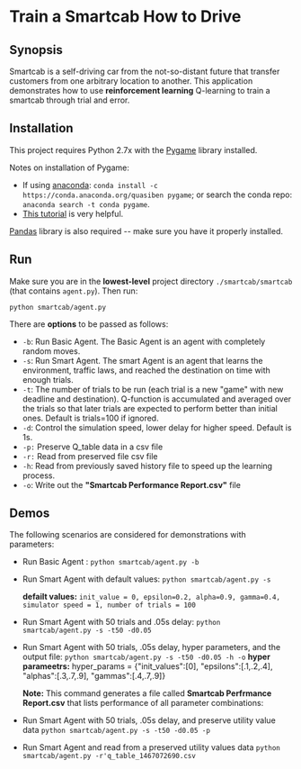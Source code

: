 # Train a Smartcab How to Drive

## Synopsis
Smartcab is a self-driving car from the not-so-distant future that transfer customers from one arbitrary location to another. This application demonstrates how to use **reinforcement learning** Q-learning to train a smartcab through trial and error.

## Installation

This project requires Python 2.7x with the [Pygame](https://www.pygame.org/wiki/GettingStarted) library installed.

Notes on installation of Pygame:

- If using [anaconda](https://www.continuum.io/downloads): `conda install -c https://conda.anaconda.org/quasiben pygame`; or search the conda repo: `anaconda search -t conda pygame`.
- [This tutorial](http://kidscancode.org/blog/2015/09/pygame_install/) is very helpful.

[Pandas](http://pandas.pydata.org/) library is also required -- make sure you have it properly installed.

## Run

Make sure you are in the **lowest-level** project directory `./smartcab/smartcab` (that contains `agent.py`). Then run:

```python smartcab/agent.py```

There are **options** to be passed as follows:
* `-b`: Run Basic Agent. The Basic Agent is an agent with completely random moves. 
* `-s`: Run Smart Agent. The smart Agent is an agent that learns the environment, traffic laws, and reached the destination on time with enough trials.
* `-t`: The number of trials to be run (each trial is a new "game" with new deadline and destination). Q-function is accumulated and averaged over the trials so that later trials are expected to perform better than initial ones. Default is trials=100 if ignored.
* `-d`: Control the simulation speed, lower delay for higher speed. Default is 1s.
* `-p:` Preserve Q_table data in a csv file
* `-r:` Read from preserved file csv file
* `-h`: Read from previously saved history file to speed up the learning process.
* `-o`: Write out the **"Smartcab Performance Report.csv"** file



## Demos

The following scenarios are considered for demonstrations with parameters:

* Run Basic Agent : `python smartcab/agent.py -b`
* Run Smart Agent with default values: `python smartcab/agent.py -s`

    **defailt values:** `init_value = 0, epsilon=0.2, alpha=0.9, gamma=0.4, simulator speed = 1, number of trials = 100`
* Run Smart Agent with 50 trials and .05s delay: `python smartcab/agent.py -s -t50 -d0.05`
* Run Smart Agent with 50 trials, .05s delay, hyper parameters, and the output file: `python smartcab/agent.py -s -t50 -d0.05 -h -o`
    **hyper parameetrs:**
    hyper_params = {"init_values":[0],
                        "epsilons":[.1,.2,.4],
                        "alphas":[.3,.7,.9],
                        "gammas":[.4,.7,.9]}

    **Note:** This command generates a file called **Smartcab Perfrmance Report.csv** that lists performance of all parameter combinations:
* Run Smart Agent with 50 trials, .05s delay, and preserve utility value data `python smartcab/agent.py -s -t50 -d0.05 -p`
* Run Smart Agent and read from a preserved utility values data `python smartcab/agent.py -r'q_table_1467072690.csv`


